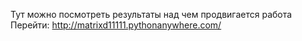 Тут можно посмотреть результаты над чем продвигается работа
Перейти: http://matrixd11111.pythonanywhere.com/
